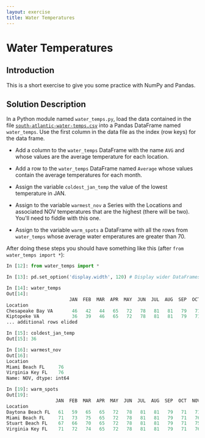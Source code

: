 ```yaml
---
layout: exercise
title: Water Temperatures
---
```


# Water Temperatures

## Introduction

This is a short exercise to give you some practice with NumPy and Pandas.

## Solution Description

In a Python module named `water_temps.py`, load the data contained in the file [`south-atlantic-water-temps.csv`](south-atlantic-water-temps.csv) into a Pandas DataFrame named `water_temps`. Use the first column in the data file as the index (row keys) for the data frame.

- Add a column to the `water_temps` DataFrame with the name `AVG` and whose values are the average temperature for each location.

- Add a row to the `water_temps` DataFrame named `Average` whose values contain the average temperatures for each month.

- Assign the variable `coldest_jan_temp` the value of the lowest temperature in JAN.

- Assign to the variable `warmest_nov` a Series with the Locations and associated NOV temperatures that are the highest (there will be two). You'll need to fiddle with this one.

- Assign to the variable `warm_spots` a DataFrame with all the rows from `water_temps` whose average water emperatures are greater than 70.

After doing these steps you should have something like this (after `from water_temps import *`):

```Python
In [12]: from water_temps import *

In [13]: pd.set_option('display.width', 120) # Display wider DataFrames without wrapping

In [14]: water_temps
Out[14]:
                       JAN  FEB  MAR  APR  MAY  JUN  JUL  AUG  SEP  OCT  NOV  DEC        AVG
Location
Chesapeake Bay VA       46   42   44   65   72   78   81   81   79   71   56   49  63.666667
Kiptopeke VA            36   39   46   65   72   78   81   81   79   71   54   44  62.166667
... additional rows elided

In [15]: coldest_jan_temp
Out[15]: 36

In [16]: warmest_nov
Out[16]:
Location
Miami Beach FL     76
Virginia Key FL    76
Name: NOV, dtype: int64

In [19]: warm_spots
Out[19]:
                  JAN  FEB  MAR  APR  MAY  JUN  JUL  AUG  SEP  OCT  NOV  DEC        AVG
Location
Daytona Beach FL   61   59   65   65   72   78   81   81   79   71   71   65  70.666667
Miami Beach FL     71   73   75   65   72   78   81   81   79   71   76   73  74.583333
Stuart Beach FL    67   66   70   65   72   78   81   81   79   71   75   70  72.916667
Virginia Key FL    71   72   74   65   72   78   81   81   79   71   76   73  74.416667
```
